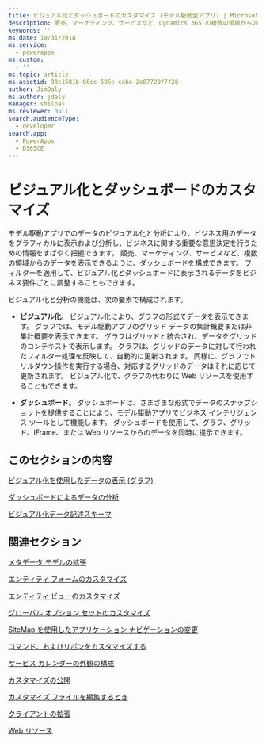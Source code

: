 ```yaml
---
title: ビジュアル化とダッシュボードのカスタマイズ (モデル駆動型アプリ) | MicrosoftDocs
description: 販売、マーケティング、サービスなど、Dynamics 365 の複数の領域からのデータを表示できるようにダッシュボードを構成することを学習します。 フィルターを適用して、ビジュアル化とダッシュボードに表示されるデータをビジネス要件ごとに調整することもできます。
keywords: ''
ms.date: 10/31/2018
ms.service:
  - powerapps
ms.custom:
  - ''
ms.topic: article
ms.assetid: 90c1581b-06cc-505e-caba-2e87720f7f28
author: JimDaly
ms.author: jdaly
manager: shilpas
ms.reviewer: null
search.audienceType:
  - developer
search.app:
  - PowerApps
  - D365CE
---
```


# <a name="customize-visualizations-and-dashboards"></a>ビジュアル化とダッシュボードのカスタマイズ

<!-- https://docs.microsoft.com/dynamics365/customer-engagement/developer/customize-dev/customize-visualizations-dashboards -->

モデル駆動アプリでのデータのビジュアル化と分析により、ビジネス用のデータをグラフィカルに表示および分析し、ビジネスに関する重要な意思決定を行うための情報をすばやく把握できます。 販売、マーケティング、サービスなど、複数の領域からのデータを表示できるように、ダッシュボードを構成できます。 フィルターを適用して、ビジュアル化とダッシュボードに表示されるデータをビジネス要件ごとに調整することもできます。  
  
 ビジュアル化と分析の機能は、次の要素で構成されます。  
  
- **ビジュアル化**。 ビジュアル化により、グラフの形式でデータを表示できます。 グラフでは、モデル駆動アプリのグリッド データの集計概要または非集計概要を表示できます。 グラフはグリッドと統合され、データをグリッドのコンテキストで表示します。 グラフは、グリッドのデータに対して行われたフィルター処理を反映して、自動的に更新されます。 同様に、グラフでドリルダウン操作を実行する場合、対応するグリッドのデータはそれに応じて更新されます。 ビジュアル化で、グラフの代わりに Web リソースを使用することもできます。  
  
- **ダッシュボード**。 ダッシュボードは、さまざまな形式でデータのスナップショットを提供することにより、モデル駆動アプリでビジネス インテリジェンス ツールとして機能します。 ダッシュボードを使用して、グラフ、グリッド、IFrame、または Web リソースからのデータを同時に提示できます。  
  
## <a name="in-this-section"></a>このセクションの内容  
 [ビジュアル化を使用したデータの表示 (グラフ)](view-data-with-visualizations-charts.md)  
  
 [ダッシュボードによるデータの分析](analyze-data-with-dashboards.md)  
  
 [ビジュアル化データ記述スキーマ](visualization-data-description-schema.md)  
  
## <a name="related-sections"></a>関連セクション  
 [メタデータ モデルの拡張](/dynamics365/customer-engagement/developer/org-service/use-organization-service-metadata)  <!-- TODO Need to update relevant powerapps repo link-->
  
 [エンティティ フォームのカスタマイズ](customize-entity-forms.md)  
  
 [エンティティ ビューのカスタマイズ](customize-entity-views.md)  
  
 [グローバル オプション セットのカスタマイズ](/dynamics365/customer-engagement/developer/org-service/customize-global-option-sets)  <!-- TODO Need to update relevant powerapps repo link-->
  
 [SiteMap を使用したアプリケーション ナビゲーションの変更](/dynamics365/customer-engagement/developer/customize-dev/change-application-navigation-using-sitemap)  <!-- TODO Need to update relevant powerapps repo link-->
  
 [コマンド、およびリボンをカスタマイズする](customize-commands-ribbon.md)  
  
 [サービス カレンダーの外観の構成](/dynamics365/customer-engagement/developer/customize-dev/service-calendar-appearance-configuration)  <!-- TODO Need to update relevant powerapps repo link-->
  
 [カスタマイズの公開](publish-customizations.md)  
  
 [カスタマイズ ファイルを編集するとき](when-edit-customization-file.md)  
  
 [クライアントの拡張](/dynamics365/customer-engagement/developer/extend-client)  <!-- TODO Need to update relevant powerapps repo link-->
  
 [Web リソース](web-resources.md)
